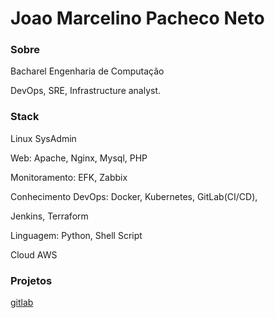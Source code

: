 # Joao Marcelino Pacheco Neto

<h3>Sobre</h3>

Bacharel Engenharia de Computação

DevOps, SRE, Infrastructure analyst.

<h3>Stack</h3>

Linux SysAdmin

Web: Apache, Nginx, Mysql, PHP

Monitoramento: EFK, Zabbix

Conhecimento DevOps: Docker, Kubernetes, GitLab(CI/CD),

Jenkins, Terraform

Linguagem: Python, Shell Script

Cloud AWS

<h3>Projetos</h3>

[gitlab](https://gitlab.com/joaomarcelino110)
